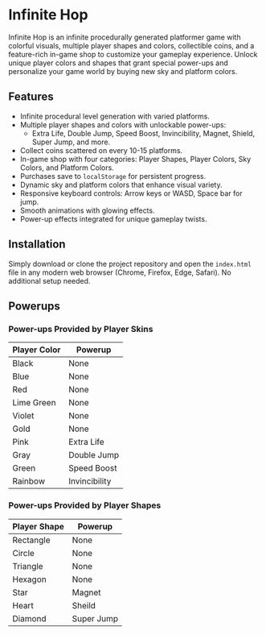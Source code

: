 # Infinite Hop

Infinite Hop is an infinite procedurally generated platformer game with colorful visuals, multiple player shapes and colors, collectible coins, and a feature-rich in-game shop to customize your gameplay experience. Unlock unique player colors and shapes that grant special power-ups and personalize your game world by buying new sky and platform colors.
&nbsp;
&nbsp;

## Features

- Infinite procedural level generation with varied platforms.
- Multiple player shapes and colors with unlockable power-ups:
  - Extra Life, Double Jump, Speed Boost, Invincibility, Magnet, Shield, Super Jump, and more.
- Collect coins scattered on every 10-15 platforms.
- In-game shop with four categories: Player Shapes, Player Colors, Sky Colors, and Platform Colors.
- Purchases save to `localStorage` for persistent progress.
- Dynamic sky and platform colors that enhance visual variety.
- Responsive keyboard controls: Arrow keys or WASD, Space bar for jump.
- Smooth animations with glowing effects.
- Power-up effects integrated for unique gameplay twists.
&nbsp;
&nbsp;

## Installation

Simply download or clone the project repository and open the `index.html` file in any modern web browser (Chrome, Firefox, Edge, Safari). No additional setup needed.
&nbsp;
&nbsp;

## Powerups

### Power-ups Provided by Player Skins

| Player Color | Powerup |
| ---      | ---       |
| Black |  None |
| Blue | None |
| Red | None|
| Lime Green | None|
| Violet | None|
| Gold | None|
| Pink | Extra Life|
| Gray | Double Jump|
| Green | Speed Boost |
| Rainbow | Invincibility |

   
### Power-ups Provided by Player Shapes
   
| Player Shape | Powerup |
| ---      | ---       |
| Rectangle |  None |
| Circle | None |
| Triangle | None|
| Hexagon | None|
| Star | Magnet |
| Heart | Sheild|
| Diamond | Super Jump|

